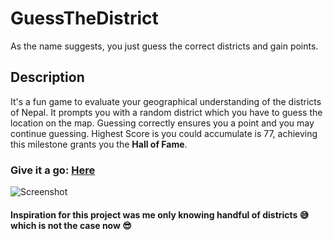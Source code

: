 # GuessTheDistrict
As the name suggests, you just guess the correct districts and gain points.  

## Description
It's a fun game to evaluate your geographical understanding of the districts of Nepal. It prompts you with a random district which you have to guess the location on the map.
 Guessing correctly ensures you a point and you may continue guessing. Highest Score is you could accumulate is 77, achieving this milestone grants you the **Hall of Fame**. 
 
 ### Give it a go: [Here](https://fiesty-cushion.github.io/GuessTheDistrict/)
 ![Screenshot](https://i.imgur.com/OnwVM08.jpg)

#### Inspiration for this project was me only knowing handful of districts :sweat_smile: which is not the case now :sunglasses:
